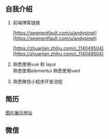 

## 自我介绍

1. 前端博客链接
   
   [https://segmentfault.com/u/andypinet](https://segmentfault.com/u/andypinet)
   
   [https://zhuanlan.zhihu.com/c_114049504](https://zhuanlan.zhihu.com/c_114049504)

2. 熟悉使用vue 和 layui  
   熟悉使用elementui
   熟悉使用vant 

3. 熟悉微信小程序开发流程


## 简历

[图片展示地址](crm/images.md)

## 微信

<ImageZoom
src="https://raw.githubusercontent.com/lbc19920615/lbc19920615/master/assets/wechat_qrcode.jpg"
:border="true"
width="600"
/>